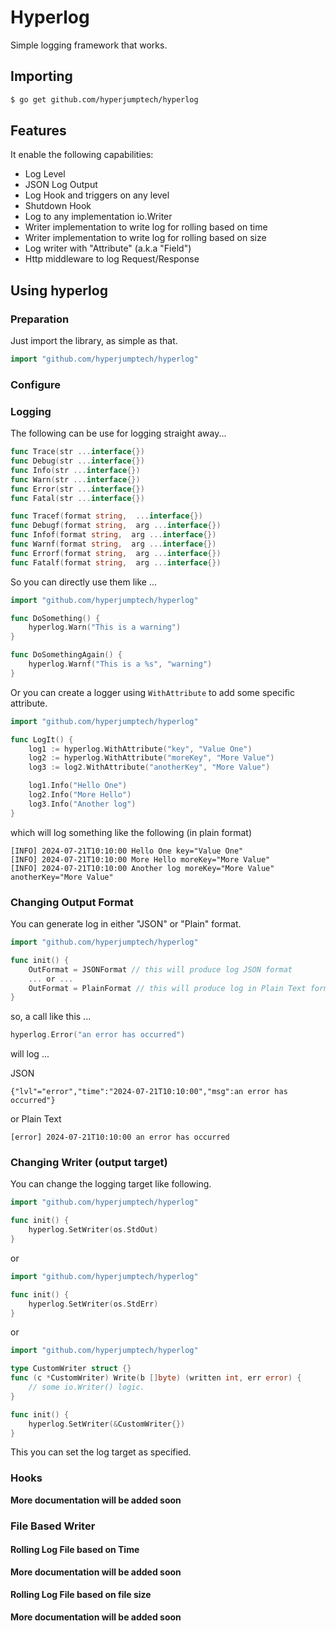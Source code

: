 # Hyperlog

Simple logging framework that works.

## Importing

```bash
$ go get github.com/hyperjumptech/hyperlog
```

## Features

It enable the following capabilities:

- Log Level
- JSON Log Output
- Log Hook and triggers on any level
- Shutdown Hook
- Log to any implementation io.Writer
- Writer implementation to write log for rolling based on time
- Writer implementation to write log for rolling based on size
- Log writer with "Attribute" (a.k.a "Field")
- Http middleware to log Request/Response

## Using hyperlog

### Preparation

Just import the library, as simple as that.

```go
import "github.com/hyperjumptech/hyperlog"
```

### Configure

### Logging

The following can be use for logging straight away...
```go
func Trace(str ...interface{})
func Debug(str ...interface{})
func Info(str ...interface{})
func Warn(str ...interface{})
func Error(str ...interface{})
func Fatal(str ...interface{})

func Tracef(format string,  ...interface{})
func Debugf(format string,  arg ...interface{})
func Infof(format string,  arg ...interface{})
func Warnf(format string,  arg ...interface{})
func Errorf(format string,  arg ...interface{})
func Fatalf(format string,  arg ...interface{})
```

So you can directly use them like ...

```go
import "github.com/hyperjumptech/hyperlog"

func DoSomething() {
    hyperlog.Warn("This is a warning")
}

func DoSomethingAgain() {
    hyperlog.Warnf("This is a %s", "warning")
}
```

Or you can create a logger using `WithAttribute` to add some specific attribute.

```go
import "github.com/hyperjumptech/hyperlog"

func LogIt() {
    log1 := hyperlog.WithAttribute("key", "Value One")
    log2 := hyperlog.WithAttribute("moreKey", "More Value")
    log3 := log2.WithAttribute("anotherKey", "More Value")

    log1.Info("Hello One")
    log2.Info("More Hello")
    log3.Info("Another log")
}
```

which will log something like the following (in plain format)

```text
[INFO] 2024-07-21T10:10:00 Hello One key="Value One"
[INFO] 2024-07-21T10:10:00 More Hello moreKey="More Value"
[INFO] 2024-07-21T10:10:00 Another log moreKey="More Value" anotherKey="More Value"
```

### Changing Output Format

You can generate log in either "JSON" or "Plain" format.

```go
import "github.com/hyperjumptech/hyperlog"

func init() {
    OutFormat = JSONFormat // this will produce log JSON format
	... or ...
    OutFormat = PlainFormat // this will produce log in Plain Text format
}
```

so, a call like this ...

```go
hyperlog.Error("an error has occurred")
```

will log ...

JSON

```text
{"lvl"="error","time":"2024-07-21T10:10:00","msg":an error has occurred"}
```

or Plain Text

```text
[error] 2024-07-21T10:10:00 an error has occurred
```

### Changing Writer (output target)

You can change the logging target like following.

```go
import "github.com/hyperjumptech/hyperlog"

func init() {
	hyperlog.SetWriter(os.StdOut)
}
```

or 

```go
import "github.com/hyperjumptech/hyperlog"

func init() {
	hyperlog.SetWriter(os.StdErr)
}
```

or 

```go
import "github.com/hyperjumptech/hyperlog"

type CustomWriter struct {}
func (c *CustomWriter) Write(b []byte) (written int, err error) {
	// some io.Writer() logic.
}

func init() {
	hyperlog.SetWriter(&CustomWriter{})
}
```

This you can set the log target as specified.

### Hooks

__More documentation will be added soon__

### File Based Writer

#### Rolling Log File based on Time

__More documentation will be added soon__

#### Rolling Log File based on file size

__More documentation will be added soon__
